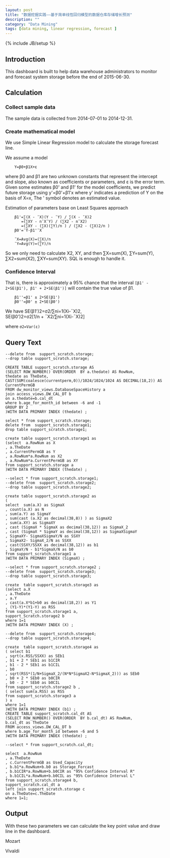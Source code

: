 ```yaml
---
layout: post
title: "数据挖掘实践——基于简单线性回归模型的数据仓库存储增长预测"
description: ""
category: "Data Mining"
tags: [data mining, linear regression, forecast ]
---
```

{% include JB/setup %}

## Introduction

This dashboard is built to help data warehouse administrators to monitor and forecast system storage before the end of 2015-06-30. 

<!-- more -->

## Calculation

### Collect sample data
The sample data is collected from 2014-07-01 to 2014-12-31.

### Create mathematical model
We use Simple Linear Regression model to calculate the storage forecast line. 

We assume a model    

        Y=β0+β1X+ε

where β0 and β1 are two unknown constants that represent the intercept and slope, also known as coefficients or parameters, and ε is  the error term.
Given some estimates β0' and β1' for the model coefficients, we predict future storage using y'=β0'+β1'x
where y' indicates a prediction of Y on the basis of X=x, The ' symbol denotes an estimated value.

Estimation of parameters base on Least Squares approach

        β1'=∑(X - ¯X)(Y - ¯Y) / ∑(X - ¯X)2
           =(∑XY - n¯X¯Y) / (∑X2 - n¯X2)
           =(∑XY - (∑X)(∑Y)/n ) / (∑X2 - (∑X)2/n )
        β0'=¯Y-β1'¯X

        ¯X=Avg(X)=(∑X)/n
        ¯Y=Avg(Y)=(∑Y)/n

So we only need to calculate X2, XY, and then ∑X=sum(X), ∑Y=sum(Y), ∑X2=sum(X2), ∑XY=sum(XY). SQL is enough to handle it.

### Confidence Interval
That is, there is approximately a 95% chance that the interval `[β1' - 2•SE(β1'), β1' + 2•SE(β1')]` will contain the true value of β1.

        β1''=β1' ± 2•SE(β1')
        β0''=β0' ± 2•SE(β0')

We have 
        SE(β1')2=σ2/∑ni=1(Xi-¯X)2,  
        SE(β0')2=σ2[1/n + ¯X2/∑ni=1(Xi-¯X)2]  

where `σ2=Var(ε)`

## Query Text

```
--delete from  support_scratch.storage;
--drop table support_scratch.storage;

CREATE TABLE support_scratch.storage AS
(SELECT ROW_NUMBER() OVER(ORDER  BY a.thedate) AS RowNum,
thedate as TheDate, 
CAST(SUM(coalesce(currentperm,0))/1024/1024/1024 AS DECIMAL(18,2)) AS CurrentPermGB
FROM dw_monitor_views.DatabaseSpaceHistory a
join access_views.DW_CAL_DT b
on a.thedate=b.cal_dt
where b.age_for_month_id between -6 and -1
GROUP BY 2
)WITH DATA PRIMARY INDEX (thedate) ;

select * from support_scratch.storage;
delete from  support_scratch.storage1;
drop table support_scratch.storage1;

create table support_scratch.storage1 as 
(select  a.RowNum as X
, a.TheDate
, a.CurrentPermGB as Y
, a.RowNum*a.RowNum as X2
, a.RowNum*a.CurrentPermGB as XY
from support_scratch.storage a
)WITH DATA PRIMARY INDEX (thedate) ;

--select * from support_scratch.storage1;
--delete from  support_scratch.storage2;
--drop table support_scratch.storage2;

create table support_scratch.storage2 as 
(
select  sum(a.X) as SigmaX
, count(a.X) as N
, sum(a.Y) as SigmaY
, sum(cast (a.X2 as decimal(38,8)) ) as SigmaX2
, sum(a.XY) as SigmaXY
, cast (SigmaX * SigmaX as decimal(38,12)) as SigmaX_2
, cast (SigmaX * SigmaY as decimal(38,12)) as SigmaXSigmaY
, SigmaXY- SigmaXSigmaY/N as SSXY
, SigmaX2- SigmaX_2/N as SSXX
, cast(SSXY/SSXX as decimal(38,12)) as b1
, SigmaY/N - b1*SigmaX/N as b0
from support_scratch.storage1 a
)WITH DATA PRIMARY INDEX (SigmaX) ;

--select * from support_scratch.storage2 ;
--delete from  support_scratch.storage3;
--drop table support_scratch.storage3;

create  table support_scratch.storage3 as 
(select a.X
, a.TheDate
, a.Y
, cast(a.X*b1+b0 as decimal(18,2)) as Y1
, (Y1-Y)*(Y1-Y) as RSS
from support_scratch.storage1 a,
support_Scratch.storage2 b
where 1=1
)WITH DATA PRIMARY INDEX (X) ;

--delete from  support_scratch.storage4;
--drop table support_scratch.storage4;

create  table support_scratch.storage4 as 
( select b1
, sqrt(x.RSS/SSXX) as SEb1
, b1 + 2 * SEb1 as b1CIR
, b1 - 2 * SEb1 as b1CIL
, b0
, sqrt(RSS*(1/N+SigmaX_2/(N*N*SigmaX2-N*SigmaX_2))) as SEb0
, b0 + 2 * SEb0 as b0CIR
, b0 - 2 * SEb0 as b0CIL
from support_scratch.storage2 b ,
( select sum(a.RSS) as RSS
from support_scratch.storage3 a
) x
where 1=1
)WITH DATA PRIMARY INDEX (b1) ;
CREATE TABLE support_scratch.cal_dt AS
(SELECT ROW_NUMBER() OVER(ORDER  BY b.cal_dt) AS RowNum,
b.cal_dt as TheDate
FROM access_views.DW_CAL_DT b
where b.age_for_month_id between -6 and 5
)WITH DATA PRIMARY INDEX (thedate) ;

--select * from support_scratch.cal_dt;

select  a.RowNum
, a.TheDate
, c.CurrentPermGB as Used_Capacity
, b.b1*a.RowNum+b.b0 as Storage_Forcast
, b.b1CIR*a.RowNum+b.b0CIR as "95% Confidence Interval R"
, b.b1CIL*a.RowNum+b.b0CIL as "95% Confidence Interval L"
from support_scratch.storage4 b,
support_scratch.cal_dt a
left join support_scratch.storage c
on a.TheDate=c.TheDate
where 1=1;
```

## Output

With these two parameters we can calculate the key point value and draw line in the dashboard.

Mozart

Vivaldi
